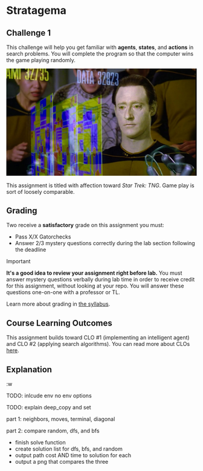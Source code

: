 # Stratagema

## Challenge 1

This challenge will help you get familiar with **agents**, **states**, and **actions** in search problems.  You will complete the program so that the computer wins the game playing randomly. 

![Strategema - YouTube](assets/maxresdefault.jpg)

This assignment is titled with affection toward *Star Trek: TNG*. Game play is sort of loosely comparable. 

## Grading

Two receive a **satisfactory** grade on this assignment you must:

- Pass X/X Gatorchecks
- Answer 2/3 mystery questions correctly during the lab section following the deadline

> [!IMPORTANT]
>
>  **It's a good idea to review your assignment right before lab.** You must answer mystery questions verbally during lab time in order to receive credit for this assignment, without looking at your repo. You will answer these questions one-on-one with a professor or TL.

Learn more about grading in [the syllabus](https://github.com/allegheny-college-cmpsc-303-fall-2024/course-materials?tab=readme-ov-file#grading-scheme). 

## Course Learning Outcomes

This assignment builds toward CLO #1 (implementing an intelligent agent) and CLO #2 (applying search algorithms). You can read more about CLOs [here](https://github.com/allegheny-college-cmpsc-303-fall-2024/course-materials/blob/main/README.md#course-learning-outcomes). 

## Explanation

:w



TODO: inlcude env no env options

TODO: explain deep_copy and set

part 1: neighbors, moves, terminal, diagonal

part 2: compare random, dfs, and bfs

- finish solve function
- create solution list for dfs, bfs, and random
- output path cost AND time to solution for each 
- output a png that compares the three